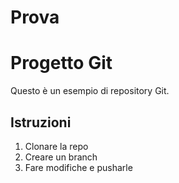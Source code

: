 # Prova

# Progetto Git

Questo è un esempio di repository Git.

## Istruzioni
1. Clonare la repo
2. Creare un branch
3. Fare modifiche e pusharle